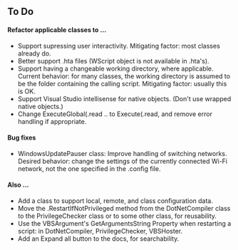 ## To Do

#### Refactor applicable classes to ...

- Support supressing user interactivity. Mitigating factor: most classes already do.  
- Better support .hta files (WScript object is not available in .hta's).  
- Support having a changeable working directory, where applicable. Current behavior: for many classes, the working directory is assumed to be the folder containing the calling script. Mitigating factor: usually this is OK.  
- Support Visual Studio intellisense for native objects. (Don't use wrapped native objects.)  
- Change ExecuteGlobal(.read .. to Execute(.read, and remove error handling if appropriate.

#### Bug fixes

- WindowsUpdatePauser class: Improve handling of switching networks. Desired behavior: change the settings of the currently connected Wi-Fi network, not the one specified in the .config file.

#### Also ...
- Add a class to support local, remote, and class configuration data.  
- Move the .RestartIfNotPrivileged method from the DotNetCompiler class to the PrivilegeChecker class or to some other class, for reusability.  
- Use the VBSArgument's GetArgumentsString Property when restarting a script: in DotNetCompiler, PrivilegeChecker, VBSHoster.
- Add an Expand all button to the docs, for searchability.

